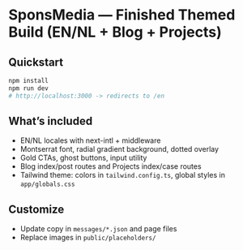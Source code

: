 # SponsMedia — Finished Themed Build (EN/NL + Blog + Projects)

## Quickstart
```bash
npm install
npm run dev
# http://localhost:3000 -> redirects to /en
```

## What’s included
- EN/NL locales with next-intl + middleware
- Montserrat font, radial gradient background, dotted overlay
- Gold CTAs, ghost buttons, input utility
- Blog index/post routes and Projects index/case routes
- Tailwind theme: colors in `tailwind.config.ts`, global styles in `app/globals.css`

## Customize
- Update copy in `messages/*.json` and page files
- Replace images in `public/placeholders/`
